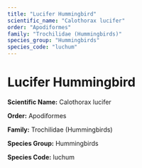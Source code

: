 ```yaml
---
title: "Lucifer Hummingbird"
scientific_name: "Calothorax lucifer"
order: "Apodiformes"
family: "Trochilidae (Hummingbirds)"
species_group: "Hummingbirds"
species_code: "luchum"
---
```


# Lucifer Hummingbird

**Scientific Name:** Calothorax lucifer

**Order:** Apodiformes

**Family:** Trochilidae (Hummingbirds)

**Species Group:** Hummingbirds

**Species Code:** luchum
